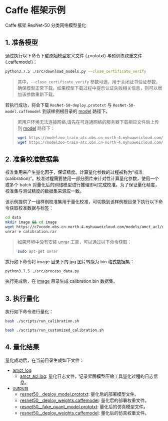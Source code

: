 # Caffe 框架示例

Caffe 框架 ResNet-50 分类网络模型量化

## 1. 准备模型

通过执行以下命令下载原始模型定义文件 (.prototxt) 与预训练权重文件 (.caffemodel)：

```bash
python3.7.5 ./src/download_models.py --close_certificate_verify
```

> 其中，`--close_certificate_verify` 参数可选，用于关闭证书验证参数，确保模型正常下载。如果模型下载过程中提示认证失败相关信息，则可以增加该参数重新下载。

若执行成功，将会下载 `ResNet-50-deploy.prototxt` 与 `ResNet-50-model.caffemodel` 到该样例根目录的 [model](./model/) 路径下。

> 若用户环境无法连接网络,请先在可连通网络的服务器下载相应文件后上传到 [model](./model/) 路径下：
>
> ```bash
> wget https://modelzoo-train-atc.obs.cn-north-4.myhuaweicloud.com/003_Atc_Models/AE/ATC%20Model/resnet_50/ResNet-50-deploy.prototxt
> wget https://modelzoo-train-atc.obs.cn-north-4.myhuaweicloud.com/003_Atc_Models/AE/ATC%20Model/resnet_50/ResNet-50-model.caffemodel
> ```

## 2. 准备校准数据集

校准集用来产生量化因子，保证精度。计算量化参数的过程被称为“校准 (calibration)”。校准过程需要使用一部分图片来针对性计算量化参数，使用一个或多个 batch 对量化后的网络模型进行推理即可完成校准。为了保证量化精度，校准集与测试精度的数据集来源应一致。

该示例提供了一组样例校准集用于量化校准，可切换到该样例根目录下执行以下命令获取校准数据与标签：

```bash
cd data
mkdir image && cd image
wget https://c7xcode.obs.cn-north-4.myhuaweicloud.com/models/amct_acl/classification/calibration.rar
unrar e calibration.rar
```

> 如果环境中没有安装 unrar 工具，可以通过以下命令获取：
>
> ```bash
> sudo apt-get unrar
> ```

执行如下命令将 image 目录下的 jpg 图片转换为 bin 格式数据集：

```bash
python3.7.5 ./src/process_data.py
```

执行完成后，在 [image](./data/image/) 目录生成 calibration.bin 数据集。

## 3. 执行量化

执行如下命令进行量化：

```bash
bash ./scripts/run_calibration.sh 
```

```bash
bash ./scripts/run_customized_calibration.sh 
```


## 4. 量化结果

量化成功后，在当前目录生成如下文件：

+ [amct_log](./amct_log/)
  + [amct_acl.log](./amct_log/amct_acl.log): 量化日志文件，记录昇腾模型压缩工具量化过程的日志信息。
+ [outputs](./outputs/)
  + [resnet50__deploy_model.prototxt](./outputs/resnet50__deploy_model.prototxt): 量化后的部署模型文件。
  + [resnet50__deploy_weights.caffemodel](./outputs/resnet50__deploy_weights.caffemodel): 量化后的部署权重文件。
  + [resnet50__fake_quant_model.prototxt](./outputs/resnet50__fake_quant_model.prototxt): 量化后的仿真模型文件。
  + [resnet50__deploy_weights.caffemodel](./outputs/resnet50__deploy_weights.caffemodel): 量化后的仿真权重文件。
